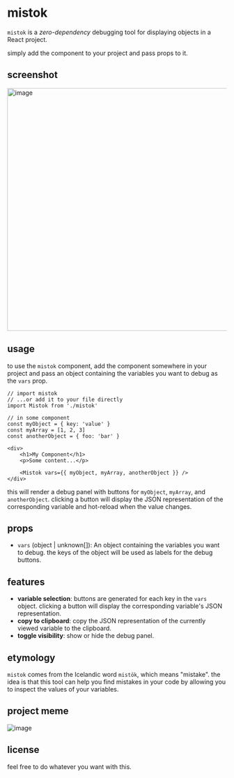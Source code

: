 # mistok

`mistok` is a _zero-dependency_ debugging tool for displaying objects in a React project.

simply add the component to your project and pass props to it.

## screenshot

<img width="557" alt="image" src="https://github.com/user-attachments/assets/cb6b54fb-0426-46ad-9943-ba7419c0a034" />

## usage

to use the `mistok` component, add the component somewhere in your project and pass an object containing the variables you want to debug as the `vars` prop.

```tsx
// import mistok
// ...or add it to your file directly
import Mistok from './mistok'

// in some component
const myObject = { key: 'value' }
const myArray = [1, 2, 3]
const anotherObject = { foo: 'bar' }

<div>
    <h1>My Component</h1>
    <p>Some content...</p>

    <Mistok vars={{ myObject, myArray, anotherObject }} />
</div>
```

this will render a debug panel with buttons for `myObject`, `myArray`, and `anotherObject`. clicking a button will display the JSON representation of the corresponding variable and hot-reload when the value changes.

## props

- `vars` (object | unknown[]): An object containing the variables you want to debug. the keys of the object will be used as labels for the debug buttons.

## features

- **variable selection**: buttons are generated for each key in the `vars` object. clicking a button will display the corresponding variable's JSON representation.
- **copy to clipboard**: copy the JSON representation of the currently viewed variable to the clipboard.
- **toggle visibility**: show or hide the debug panel.

## etymology

`mistok` comes from the Icelandic word `mistök`, which means "mistake". the idea is that this tool can help you find mistakes in your code by allowing you to inspect the values of your variables.

## project meme

![image](https://github.com/user-attachments/assets/43e1e2bd-10e3-41c1-872a-940cd8e44b10)

## license

feel free to do whatever you want with this.
